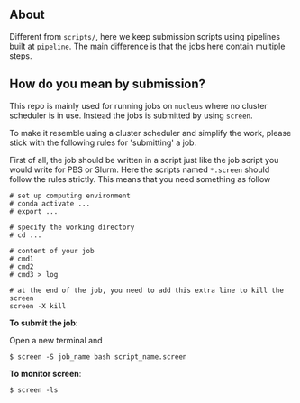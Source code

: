 ## About

Different from `scripts/`, here we keep submission scripts using pipelines built at `pipeline`. 
The main difference is that the jobs here contain multiple steps.

## How do you mean by submission?

This repo is mainly used for running jobs on `nucleus` where no cluster scheduler is in use. 
Instead the jobs is submitted by using `screen`.

To make it resemble using a cluster scheduler and simplify the work, please stick with the following rules for 'submitting' a job.

First of all, the job should be written in a script just like the job script you would write for PBS or Slurm.
Here the scripts named `*.screen` should follow the rules strictly.
This means that you need something as follow

```
# set up computing environment
# conda activate ...
# export ...

# specify the working directory
# cd ...

# content of your job 
# cmd1 
# cmd2 
# cmd3 > log

# at the end of the job, you need to add this extra line to kill the screen
screen -X kill
```

**To submit the job**: 

Open a new terminal and

```
$ screen -S job_name bash script_name.screen
```

**To monitor screen**:

```
$ screen -ls
```
